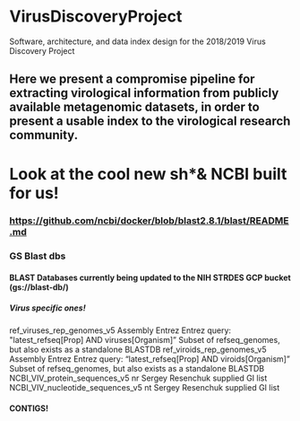 # VirusDiscoveryProject
Software, architecture, and data index design for the 2018/2019 Virus Discovery Project

## Here we present a compromise pipeline for extracting virological information from publicly available metagenomic datasets, in order to present a usable index to the virological research community.  

# Look at the cool new sh*& NCBI built for us!

### https://github.com/ncbi/docker/blob/blast2.8.1/blast/README.md

### GS Blast dbs

#### BLAST Databases currently being updated to the NIH STRDES GCP bucket (gs://blast-db/)



##### Virus specific ones!

ref_viruses_rep_genomes_v5	Assembly Entrez	Entrez query: "latest_refseq[Prop] AND viruses[Organism]”	Subset of refseq_genomes, but also exists as a standalone BLASTDB
ref_viroids_rep_genomes_v5	Assembly Entrez	Entrez query: “latest_refseq[Prop] AND viroids[Organism]”	Subset of refseq_genomes, but also exists as a standalone BLASTDB
NCBI_VIV_protein_sequences_v5	nr	Sergey Resenchuk supplied GI list	
NCBI_VIV_nucleotide_sequences_v5	nt	Sergey Resenchuk supplied GI list	



#### CONTIGS!

